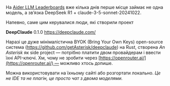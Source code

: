 На [Aider LLM Leaderboards](https://aider.chat/docs/leaderboards/) вже кілька днів перше місце займає не одна модель, а зв’язка DeepSeek R1 + claude-3-5-sonnet-20241022.

Напевно, саме цим керувалися люди, які створили проект 

**DeepClaude** 0.1.0
https://deepclaude.com/

Наразі це дуже мінімалістична BYOK (Bring Your Own Keys) open-source система (https://github.com/getAsterisk/deepclaude) на Rust, створена *An Asterisk* як side project — потрібно платити двом провайдерам і ввести їхні API-ключі. Хм, чому не зробити через [https://openrouter.ai/](https://openrouter.ai/) — можливо хтось допише.

Можна використовувати на їхньому сайті або розгортати локально.  *Це не IDE та не плагін, це просто чат з двома моделями.*